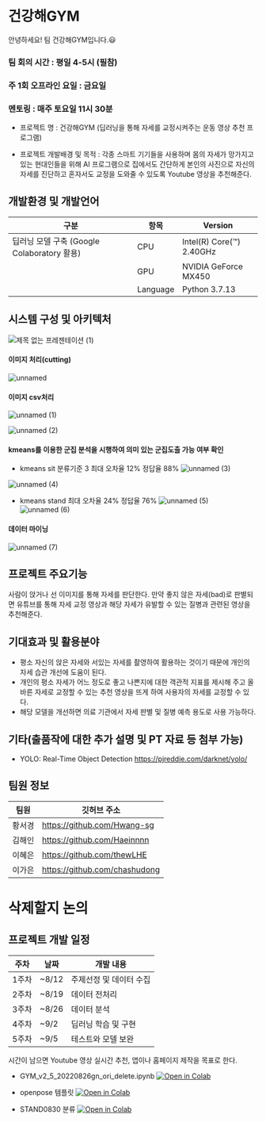 # 건강해GYM

안녕하세요! 팀 건강해GYM입니다.:smiley:


### 팀 회의 시간 : 평일 4-5시 (필참)

### 주 1회 오프라인 요일 : 금요일

### 멘토링 : 매주 토요일 11시 30분


- 프로젝트 명 : 건강해GYM (딥러닝을 통해 자세를 교정시켜주는 운동 영상 추천 프로그램)

- 프로젝트 개발배경 및 목적 : 각종 스마트 기기들을 사용하며 몸의 자세가 망가지고 있는 현대인들을 위해
 AI 프로그램으로 집에서도 간단하게 본인의 사진으로 자신의 자세를 진단하고
 혼자서도 교정을 도와줄 수 있도록 Youtube 영상을 추천해준다.

## 개발환경 및 개발언어

| 구분 | 항목 | Version |
| ------ | -- |----------- |
| 딥러닝 모델 구축 (Google Colaboratory 활용) |  CPU | Intel(R) Core(™) 2.40GHz |
|  | GPU | NVIDIA GeForce MX450 |
|  | Language | Python 3.7.13 |

## 시스템 구성 및 아키텍처
![제목 없는 프레젠테이션 (1)](https://user-images.githubusercontent.com/67837142/190217508-29b11648-77e6-45b5-889d-f5aec84fad42.jpg)

#### 이미지 처리(cutting)
![unnamed](https://user-images.githubusercontent.com/67837142/190217871-3a9c197c-1d5b-4c03-8987-975f79a0128c.png)
#### 이미지 csv처리
![unnamed (1)](https://user-images.githubusercontent.com/67837142/190217918-0520a170-3f2a-4424-8377-a668769dc4a3.png)

![unnamed (2)](https://user-images.githubusercontent.com/67837142/190217945-9890da9a-dd32-46f3-a29b-700aab2bff0d.png)

#### kmeans를 이용한 군집 분석을 시행하여 의미 있는 군집도출 가능 여부 확인
- kmeans sit 분류기준 3 최대 오차율 12% 정답율 88%
![unnamed (3)](https://user-images.githubusercontent.com/67837142/190218462-848d39bf-e70f-4f2e-922e-405a466efaa2.png)

![unnamed (4)](https://user-images.githubusercontent.com/67837142/190218513-dab2868b-9d9f-4c46-afa1-c6269adc630b.png)

- kmeans stand 최대 오차율 24% 정답율 76%
![unnamed (5)](https://user-images.githubusercontent.com/67837142/190218646-befde3ac-b262-4a4e-925f-9beaaafd73c8.png)
![unnamed (6)](https://user-images.githubusercontent.com/67837142/190218670-1fede80f-99ab-492f-bd6a-2b7c7c5b2ad4.png)

#### 데이터 마이닝
![unnamed (7)](https://user-images.githubusercontent.com/67837142/190218706-561f43f6-5e81-4825-a645-70fe6af3a95d.png)

## 프로젝트 주요기능
사람이 앉거나 선 이미지를 통해 자세를 판단한다. 만약 좋지 않은 자세(bad)로 판별되면 유튜브를 통해 자세 교정 영상과 해당 자세가 유발할 수 있는 질병과 관련된 영상을 추천해준다. 

## 기대효과 및 활용분야
-  평소 자신의 앉은 자세와 서있는 자세를 촬영하여 활용하는 것이기 때문에 개인의 자세 습관 개선에 도움이 된다.
- 개인의 평소 자세가 어느 정도로 좋고 나쁜지에 대한 객관적 지표를 제시해 주고 올바른 자세로 교정할 수 있는 추천 영상을 뜨게 하여 사용자의 자세를 교정할 수 있다.
- 해당 모델을 개선하면 의료 기관에서 자세 판별 및 질병 예측 용도로 사용 가능하다.

## 기타(출품작에 대한 추가 설명 및 PT 자료 등 첨부 가능)

- YOLO: Real-Time Object Detection
https://pjreddie.com/darknet/yolo/

## 팀원 정보 

| 팀원 | 깃허브 주소 |
| ---------- | ---------- |
| 황서경 | https://github.com/Hwang-sg |
| 김해인 | https://github.com/Haeinnnn |
| 이혜은 | https://github.com/thewLHE |
| 이가은 | https://github.com/chashudong |

# 삭제할지 논의

## 프로젝트 개발 일정

| 주차 | 날짜 | 개발 내용 |
| ------ | -- |----------- |
| 1주차 | ~8/12 | 주제선정 및 데이터 수집 |
| 2주차 | ~8/19 | 데이터 전처리 |
| 3주차 | ~8/26 | 데이터 분석 |
| 4주차 | ~9/2 | 딥러닝 학습 및 구현 |
| 5주차 | ~9/5 | 테스트와 모델 보완 |
시간이 남으면 Youtube 영상 실시간 추천,
앱이나 홈페이지 제작을 목표로 한다.

<p>

* GYM_v2_5_20220826gn_ori_delete.ipynb
[![Open in Colab](https://colab.research.google.com/assets/colab-badge.svg)](https://colab.research.google.com/github/Haeinnnn/geonganghaeGYM/blob/main/%EC%BD%94%EB%93%9C/GYM_v2_5_20220826gn_ori_delete.ipynb)
 
<p>
<p>
 
 
* openpose 템플릿
[![Open in Colab](https://colab.research.google.com/assets/colab-badge.svg)](https://colab.research.google.com/github/dhrim/2022_WISET/blob/main/material/deep_learning/open_pose_using_template.ipynb)
 
<p>

<p>
 
 
* STAND0830 분류
[![Open in Colab](https://colab.research.google.com/assets/colab-badge.svg)](https://colab.research.google.com/github/Haeinnnn/geonganghaeGYM/blob/main/%EC%BD%94%EB%93%9C/220830GYM_v3_2.ipynb)
 
<p>
